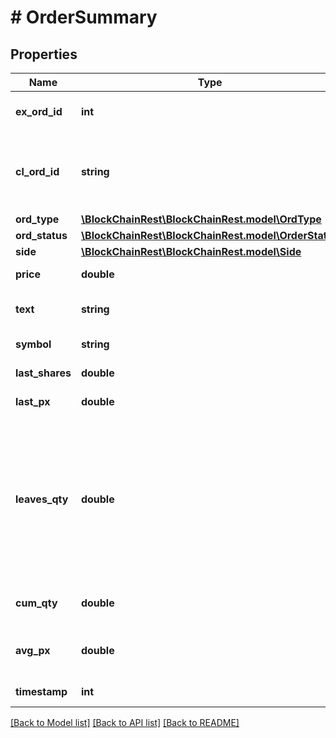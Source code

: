 # # OrderSummary

## Properties

Name | Type | Description | Notes
------------ | ------------- | ------------- | -------------
**ex_ord_id** | **int** | The unique order id assigned by the exchange | [optional] 
**cl_ord_id** | **string** | Reference field provided by client. Cannot exceed 20 characters, only alphanumeric characters are allowed. | 
**ord_type** | [**\BlockChainRest\BlockChainRest.model\OrdType**](OrdType.md) |  | 
**ord_status** | [**\BlockChainRest\BlockChainRest.model\OrderStatus**](OrderStatus.md) |  | 
**side** | [**\BlockChainRest\BlockChainRest.model\Side**](Side.md) |  | 
**price** | **double** | The limit price for the order | [optional] 
**text** | **string** | The reason for rejecting the order, if applicable | [optional] 
**symbol** | **string** | Blockchain symbol identifier | 
**last_shares** | **double** | The executed quantity for the order&#39;s last fill | [optional] 
**last_px** | **double** | The executed price for the last fill | [optional] 
**leaves_qty** | **double** | For Open and Partially Filled orders this is the remaining quantity open for execution. For Canceled and Expired orders this is the quantity than was still open before cancellation/expiration. For Rejected order this is equal to orderQty. For other states this is always zero. | [optional] 
**cum_qty** | **double** | The quantity of the order which has been filled | [optional] 
**avg_px** | **double** | Calculated the Volume Weighted Average Price of all fills for this order | [optional] 
**timestamp** | **int** | Time in ms since 01/01/1970 (epoch) | [optional] 

[[Back to Model list]](../../README.md#documentation-for-models) [[Back to API list]](../../README.md#documentation-for-api-endpoints) [[Back to README]](../../README.md)


